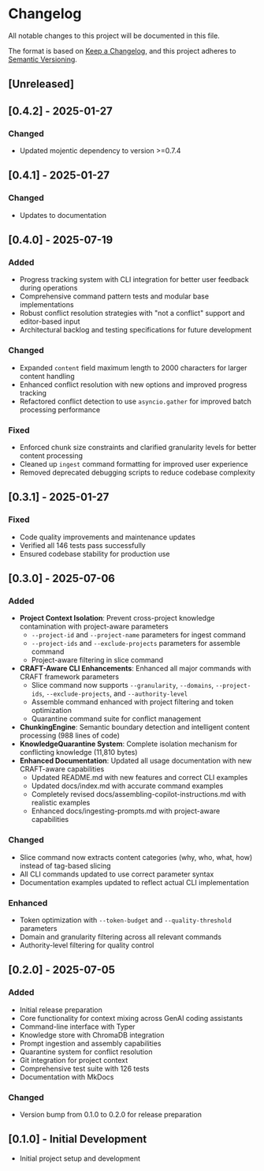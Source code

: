 # Changelog

All notable changes to this project will be documented in this file.

The format is based on [Keep a Changelog](https://keepachangelog.com/en/1.0.0/),
and this project adheres to [Semantic Versioning](https://semver.org/spec/v2.0.0.html).

## [Unreleased]

## [0.4.2] - 2025-01-27

### Changed
- Updated mojentic dependency to version >=0.7.4

## [0.4.1] - 2025-01-27

### Changed
- Updates to documentation

## [0.4.0] - 2025-07-19

### Added
- Progress tracking system with CLI integration for better user feedback during operations
- Comprehensive command pattern tests and modular base implementations
- Robust conflict resolution strategies with "not a conflict" support and editor-based input
- Architectural backlog and testing specifications for future development

### Changed
- Expanded `content` field maximum length to 2000 characters for larger content handling
- Enhanced conflict resolution with new options and improved progress tracking
- Refactored conflict detection to use `asyncio.gather` for improved batch processing performance

### Fixed
- Enforced chunk size constraints and clarified granularity levels for better content processing
- Cleaned up `ingest` command formatting for improved user experience
- Removed deprecated debugging scripts to reduce codebase complexity

## [0.3.1] - 2025-01-27

### Fixed
- Code quality improvements and maintenance updates
- Verified all 146 tests pass successfully
- Ensured codebase stability for production use

## [0.3.0] - 2025-07-06

### Added
- **Project Context Isolation**: Prevent cross-project knowledge contamination with project-aware parameters
  - `--project-id` and `--project-name` parameters for ingest command
  - `--project-ids` and `--exclude-projects` parameters for assemble command
  - Project-aware filtering in slice command
- **CRAFT-Aware CLI Enhancements**: Enhanced all major commands with CRAFT framework parameters
  - Slice command now supports `--granularity`, `--domains`, `--project-ids`, `--exclude-projects`, and `--authority-level`
  - Assemble command enhanced with project filtering and token optimization
  - Quarantine command suite for conflict management
- **ChunkingEngine**: Semantic boundary detection and intelligent content processing (988 lines of code)
- **KnowledgeQuarantine System**: Complete isolation mechanism for conflicting knowledge (11,810 bytes)
- **Enhanced Documentation**: Updated all usage documentation with new CRAFT-aware capabilities
  - Updated README.md with new features and correct CLI examples
  - Updated docs/index.md with accurate command examples
  - Completely revised docs/assembling-copilot-instructions.md with realistic examples
  - Enhanced docs/ingesting-prompts.md with project-aware capabilities

### Changed
- Slice command now extracts content categories (why, who, what, how) instead of tag-based slicing
- All CLI commands updated to use correct parameter syntax
- Documentation examples updated to reflect actual CLI implementation

### Enhanced
- Token optimization with `--token-budget` and `--quality-threshold` parameters
- Domain and granularity filtering across all relevant commands
- Authority-level filtering for quality control

## [0.2.0] - 2025-07-05

### Added
- Initial release preparation
- Core functionality for context mixing across GenAI coding assistants
- Command-line interface with Typer
- Knowledge store with ChromaDB integration
- Prompt ingestion and assembly capabilities
- Quarantine system for conflict resolution
- Git integration for project context
- Comprehensive test suite with 126 tests
- Documentation with MkDocs

### Changed
- Version bump from 0.1.0 to 0.2.0 for release preparation

## [0.1.0] - Initial Development
- Initial project setup and development
